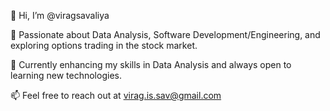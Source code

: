 👋 Hi, I’m @viragsavaliya

👀 Passionate about Data Analysis, Software Development/Engineering, and exploring options trading in the stock market.

🌱 Currently enhancing my skills in Data Analysis and always open to learning new technologies.

📫 Feel free to reach out at virag.is.sav@gmail.com
